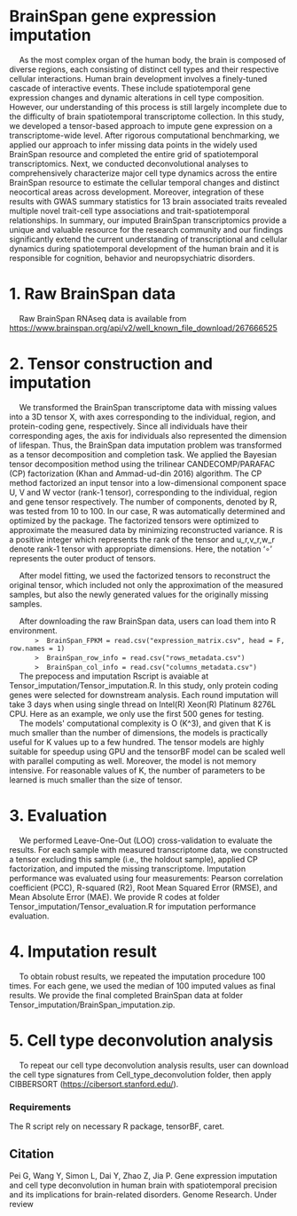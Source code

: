 # BrainSpan gene expression imputation
&#8194;&#8194; As the most complex organ of the human body, the brain is composed of diverse regions, each consisting of distinct cell types and their respective cellular interactions. Human brain development involves a finely-tuned cascade of interactive events. These include spatiotemporal gene expression changes and dynamic alterations in cell type composition. However, our understanding of this process is still largely incomplete due to the difficulty of brain spatiotemporal transcriptome collection. In this study, we developed a tensor-based approach to impute gene expression on a transcriptome-wide level. After rigorous computational benchmarking, we applied our approach to infer missing data points in the widely used BrainSpan resource and completed the entire grid of spatiotemporal transcriptomics. Next, we conducted deconvolutional analyses to comprehensively characterize major cell type dynamics across the entire BrainSpan resource to estimate the cellular temporal changes and distinct neocortical areas across development. Moreover, integration of these results with GWAS summary statistics for 13 brain associated traits revealed multiple novel trait-cell type associations and trait-spatiotemporal relationships. In summary, our imputed BrainSpan transcriptomics provide a unique and valuable resource for the research community and our findings significantly extend the current understanding of transcriptional and cellular dynamics during spatiotemporal development of the human brain and it is responsible for cognition, behavior and neuropsychiatric disorders.

# 1. Raw BrainSpan data
&#8194;&#8194; Raw BrainSpan RNAseq data is available from https://www.brainspan.org/api/v2/well_known_file_download/267666525

# 2. Tensor construction and imputation
&#8194;&#8194; We transformed the BrainSpan transcriptome data with missing values into a 3D tensor X, with axes corresponding to the individual, region, and protein-coding gene, respectively. Since all individuals have their corresponding ages, the axis for individuals also represented the dimension of lifespan. Thus, the BrainSpan data imputation problem was transformed as a tensor decomposition and completion task. We applied the Bayesian tensor decomposition method using the trilinear CANDECOMP/PARAFAC (CP) factorization (Khan and Ammad-ud-din 2016) algorithm. The CP method factorized an input tensor into a low-dimensional component space U, V and W vector (rank-1 tensor), corresponding to the individual, region and gene tensor respectively. The number of components, denoted by R, was tested from 10 to 100. In our case, R was automatically determined and optimized by the package. The factorized tensors were optimized to approximate the measured data by minimizing reconstructed variance. R is a positive integer which represents the rank of the tensor and u_r,v_r,w_r denote rank-1 tensor with appropriate dimensions. Here, the notation ‘∘’ represents the outer product of tensors.

&#8194;&#8194; After model fitting, we used the factorized tensors to reconstruct the original tensor, which included not only the approximation of the measured samples, but also the newly generated values for the originally missing samples. 

&#8194;&#8194; After downloading the raw BrainSpan data, users can load them into R environment.  
&#8194;&#8194;&#8194;&#8194;&#8194;&#8194;  `>  BrainSpan_FPKM = read.csv("expression_matrix.csv", head = F, row.names = 1)`  
&#8194;&#8194;&#8194;&#8194;&#8194;&#8194;  `>  BrainSpan_row_info = read.csv("rows_metadata.csv")`  
&#8194;&#8194;&#8194;&#8194;&#8194;&#8194;  `>  BrainSpan_col_info = read.csv("columns_metadata.csv")`  
&#8194;&#8194; The prepocess and imputation Rscript is avaiable at Tensor_imputation/Tensor_imputation.R. In this study, only protein coding genes were selected for downstream analysis. Each round imputation will take 3 days when using single thread on Intel(R) Xeon(R) Platinum 8276L CPU. Here as an example, we only use the first 500 genes for testing.  
&#8194;&#8194; The models' computational complexity is O (K^3), and given that K is much smaller than the number of dimensions, the models is practically useful for K values up to a few hundred. The tensor models are highly suitable for speedup using GPU and the tensorBF model can be scaled well with parallel computing as well. Moreover, the model is not memory intensive. For reasonable values of K, the number of parameters to be learned is much smaller than the size of tensor.

# 3. Evaluation
&#8194;&#8194; We performed Leave-One-Out (LOO) cross-validation to evaluate the results. For each sample with measured transcriptome data, we constructed a tensor excluding this sample (i.e., the holdout sample), applied CP factorization, and imputed the missing transcriptome. Imputation performance was evaluated using four measurements: Pearson correlation coefficient (PCC), R-squared (R2), Root Mean Squared Error (RMSE), and Mean Absolute Error (MAE). We provide R codes at folder Tensor_imputation/Tensor_evaluation.R for imputation performance evaluation.

# 4. Imputation result
&#8194;&#8194; To obtain robust results, we repeated the imputation procedure 100 times. For each gene, we used the median of 100 imputed values as final results. We provide the final completed BrainSpan data at folder Tensor_imputation/BrainSpan_imputation.zip. 

# 5. Cell type deconvolution analysis
&#8194;&#8194; To repeat our cell type deconvolution analysis results, user can download the cell type signatures from Cell_type_deconvolution folder, then apply CIBBERSORT (https://cibersort.stanford.edu/).

### Requirements
The R script rely on necessary R package, tensorBF, caret.

## Citation
Pei G, Wang Y, Simon L, Dai Y, Zhao Z, Jia P. Gene expression imputation and cell type deconvolution in human brain with spatiotemporal precision and its implications for brain-related disorders. Genome Research. Under review
